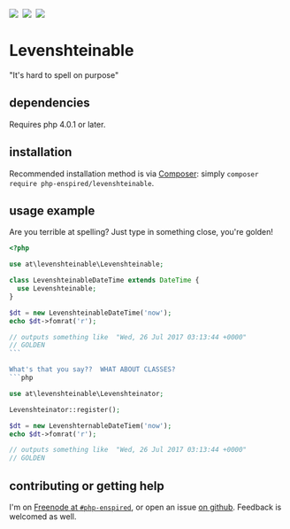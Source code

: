 ![](https://img.shields.io/github/release/php-enspired/levenshteinable.svg)  ![](https://img.shields.io/badge/PHP-7.0-blue.svg?colorB=8892BF)  ![](https://img.shields.io/badge/license-GPL_3.0_only-blue.svg)

Levenshteinable
===============

"It's hard to spell on purpose"

dependencies
------------

Requires php 4.0.1 or later.

installation
------------

Recommended installation method is via [Composer](https://getcomposer.org/): simply `composer require php-enspired/levenshteinable`.

usage example
-------------

Are you terrible at spelling?  Just type in something close, you're golden!

```php
<?php

use at\levenshteinable\Levenshteinable;

class LevenshteinableDateTime extends DateTime {
  use Levenshteinable;
}

$dt = new LevenshteinableDateTime('now');
echo $dt->fomrat('r');

// outputs something like  "Wed, 26 Jul 2017 03:13:44 +0000"
// GOLDEN
```​

What's that you say??  WHAT ABOUT CLASSES?
```php

use at\levenshteinable\Levenshteinator;

Levenshteinator::register();

$dt = new LevenshternableDateTiem('now');
echo $dt->fomrat('r');

// outputs something like  "Wed, 26 Jul 2017 03:13:44 +0000"
// GOLDEN
```


contributing or getting help
----------------------------

I'm on [Freenode at `#php-enspired`](http://webchat.freenode.net?channels=%23php-enspired&uio=d4), or open an issue [on github](https://github.com/php-enspired/util/issues).  Feedback is welcomed as well.
